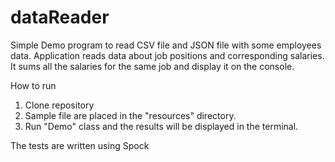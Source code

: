 # dataReader
Simple Demo program to read CSV file and JSON file with some employees data. Application reads data about job positions and corresponding salaries.
It sums all the salaries for the same job and display it on the console.

How to run
1. Clone repository
2. Sample file are placed in the "resources" directory.
3. Run "Demo" class and the results will be displayed in the terminal.

The tests are written using Spock


